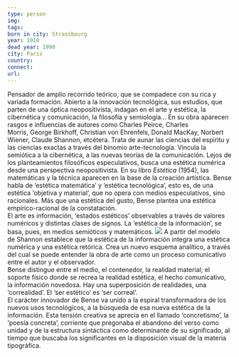 ```yaml
---
type: person
img: 
tags: 
born in city: Strassbourg
year: 1910
dead year: 1990
city: Paris
country: 
connect: 
url:
---
```



Pensador de amplio recorrido teórico, que se compadece con su rica y variada formación. Abierto a la innovación tecnológica, sus estudios, que parten de una óptica neopositivista, indagan en el arte y estética, la cibernética y comunicación, la filosofía y semiología... En su obra aparecen rasgos e influencias de autores como Charles Peirce, Charles Morris, George Birkhoff, Christian von Ehrenfels, Donald MacKay, Norbert Wiener, Claude Shannon, etcétera. Trata de aunar las ciencias del espíritu y las ciencias exactas a través del binomio arte-tecnología. Vincula la semiótica a la cibernética, a las nuevas teorías de la comunicación. Lejos de los planteamientos filosóficos especulativos, busca una estética numérica desde una perspectiva neopositivista. En su libro _Estética_ (1954), las matemáticas y la técnica aparecen en la base de la creación artística. Bense habla de ‘estética matemática’ y ‘estética tecnológica’, esto es, de una estética ‘objetiva y material’, que no opera con medios especulativos, sino racionales. Más que una estética del gusto, Bense plantea una estética empírico-racional de la constatación.  
El arte es información, ‘estados estéticos’ observables a través de valores numéricos y distintas clases de signos. La ‘estética de la información’, se basa, pues, en medios semióticos y matemáticos.
![](https://i.imgur.com/Y8f8VQ5.png)
A partir del modelo de Shannon establece que la estética de la información integra una estética numérica y una estética retórica. Crea un nuevo esquema analítico, a través del cual se puede entender la obra de arte como un proceso comunicativo entre el autor y el observador.  
Bense distingue entre el medio, el contenedor, la realidad material; el soporte físico donde se recrea la realidad estética, el hecho comunicativo, la información novedosa. Hay una superposición de realidades, una ‘correalidad’. El ‘ser estético’ es ‘ser correal’.  
El carácter innovador de Bense va unido a la espiral transformadora de los nuevos usos tecnológicos, a la búsqueda de esa nueva estética de la información. Esta tensión creativa se aprecia en el llamado ‘concretismo’, la ‘poesía concreta’, corriente que pregonaba el abandono del verso como unidad y de la estructura sintáctica como determinante de su significado, al tiempo que buscaba los significantes en la disposición visual de la materia tipográfica.
